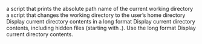 a script that prints the absolute path name of the current working directory
a script that changes the working directory to the user’s home directory
Display current directory contents in a long format
Display current directory contents, including hidden files (starting with .). Use the long format
Display current directory contents.
